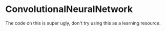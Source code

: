 # ConvolutionalNeuralNetwork
The code on this is super ugly, don't try using this as a learning resource.
